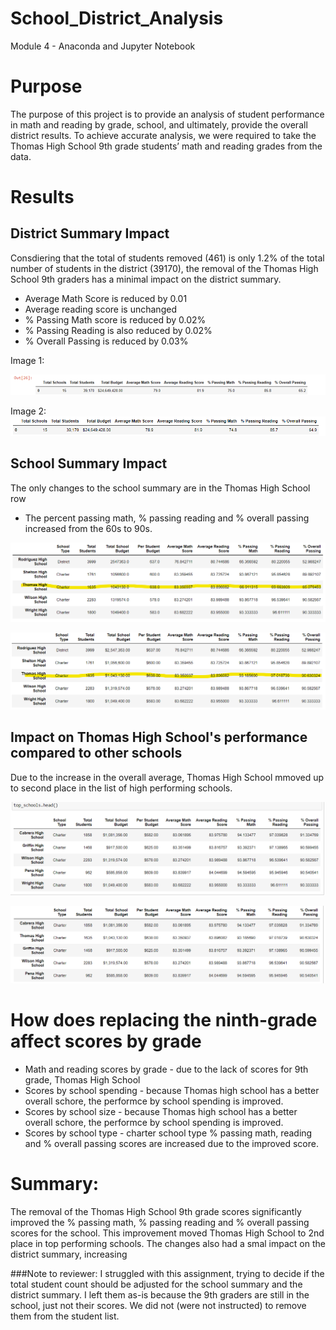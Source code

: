 # School_District_Analysis
Module 4 - Anaconda and Jupyter Notebook
# Purpose
The purpose of this project is to provide an analysis of student performance in math and reading by grade, school, and ultimately, provide the overall district results.  To achieve accurate analysis, we were required to take the Thomas High School 9th grade students’ math and reading grades from the data.

# Results
## District Summary Impact
Consdiering that the total of students removed (461) is only 1.2% of the total number of students in the district (39170), the removal of the Thomas High School 9th graders has a minimal impact on the district summary.  
* Average Math Score is reduced by 0.01
* Average reading score is unchanged
* % Passing Math score is reduced by 0.02%
* % Passing Reading is also reduced by 0.02%
* % Overall Passing is reduced by 0.03%
 
Image 1:

![District Analysis Practice](https://github.com/LauraZJ/School-District-Analysis/blob/main/Resources/Images/District_Analysis_practice.png)

Image 2:
![District Summary](https://github.com/LauraZJ/School-District-Analysis/blob/main/Resources/Images/District_summary.png)

## School Summary Impact
The only changes to the school summary are in the Thomas High School row
* The percent passing math, % passing reading and % overall passing increased from the 60s to 90s.

![school summary before update](https://github.com/LauraZJ/School-District-Analysis/blob/main/Resources/Images/school_summary_before_update.png)

![school summary after update](https://github.com/LauraZJ/School-District-Analysis/blob/main/Resources/Images/school_summary_after_update.png)

## Impact on Thomas High School's performance compared to other schools
Due to the increase in the overall average, Thomas High School mmoved up to second place in the list of high performing schools. 

![Top Schools before](https://github.com/LauraZJ/School-District-Analysis/blob/main/Resources/Images/Top_schools_before.png)

![Top Schools After](https://github.com/LauraZJ/School-District-Analysis/blob/main/Resources/Images/Top_Schools_After.png)

# How does replacing the ninth-grade affect scores by grade
* Math and reading scores by grade  - due to the lack of scores for 9th grade, Thomas High School
* Scores by school spending - because Thomas high school has a better overall schore, the performce by school spending is improved.
* Scores by school size - because Thomas high school has a better overall schore, the performce by school spending is improved.
* Scores by school type - charter school type % passing math, reading and % overall passing scores are increased due to the improved score.

# Summary:  
The removal of the Thomas High School 9th grade scores significantly improved the % passing math, % passing reading and % overall passing scores for the school.  This improvement moved Thomas High School to 2nd place in top performing schools.  The changes also had a smal impact on the district summary, increasing  



###Note to reviewer:  I struggled with this assignment, trying to decide if the total student count should be adjusted for the school summary and the district summary.  I left them as-is because the 9th graders are still in the school, just not their scores.  We did not (were not instructed) to remove them from the student list.
